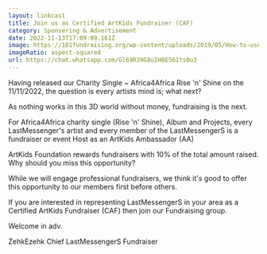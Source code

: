 ```yaml
---
layout: linkcast
title: Join us as Certified ArtKids Fundraiser (CAF)
category: Sponsering & Advertisement
date: 2022-11-13T17:09:09.161Z
image: https://101fundraising.org/wp-content/uploads/2019/05/How-to-use-WhatsApp-for-fundraising-and-crowdfunding.jpg
imageRatio: aspect-squared
url: https://chat.whatsapp.com/Gl69R39G8uIH8E561ts0u3
---
```

Having released our Charity Single ~ Africa4Africa Rise 'n' Shine on the 11/11/2022, the question is every artists mind is; what next?

As nothing works in this 3D world without money, fundraising is the next.

For Africa4Africa charity single (Rise 'n' Shine), Album and Projects, every LastMessenger's artist and every member of the LastMessengerS is a fundraiser or event Host as an ArtKids Ambassador (AA)

ArtKids Foundation rewards fundraisers with 10% of the total amount raised. Why should you miss this opportunity?

While we will engage professional fundraisers, we think it's good to offer this opportunity to our members first before others.

If you are interested in representing LastMessengerS in your area as a Certified ArtKids Fundraiser (CAF) then join our Fundraising group.

Welcome in adv.

ZehkEzehk
Chief  LastMessengerS Fundraiser